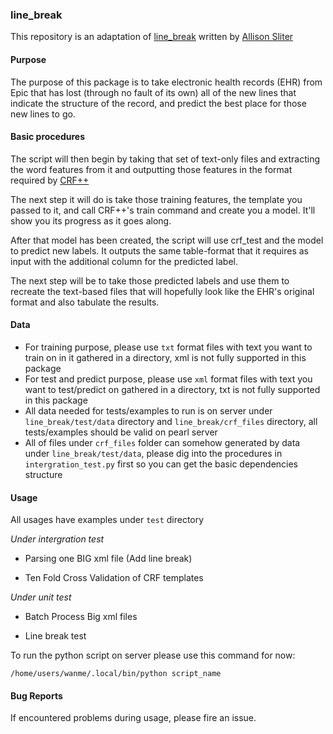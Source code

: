### line_break

This repository is an adaptation of [line_break](https://github.com/allisons/line_break) written by [Allison Sliter](https://github.com/allisons)

#### Purpose

The purpose of this package is to take electronic health records (EHR) from Epic that has lost (through no fault of its own) all of the new lines that indicate the structure of the record, and predict the best place for those new lines to go.

#### Basic procedures

The script will then begin by taking that set of text-only files and extracting the word features from it and outputting those features in the format required by [CRF++](http://taku910.github.io/crfpp/)

The next step it will do is take those training features, the template you passed to it, and call CRF++'s train command and create you a model.  It'll show you its progress as it goes along.

After that model has been created, the script will use crf_test and the model to predict new labels.  It outputs the same table-format that it requires as input with the additional column for the predicted label.

The next step will be to take those predicted labels and use them to recreate the text-based files that will hopefully look like the EHR's original format and also tabulate the results.

#### Data

- For training purpose, please use `txt` format files with text you want to train on in it gathered in a directory, xml is not fully supported in this package
- For test and predict purpose, please use `xml` format files with text you want to test/predict on gathered in a directory, txt is not fully supported in this package
- All data needed for tests/examples to run is on server under `line_break/test/data` directory and `line_break/crf_files` directory, all tests/examples should be valid on pearl server
- All of files under `crf_files` folder can somehow generated by data under `line_break/test/data`, please dig into the procedures in `intergration_test.py` first so you can get the basic dependencies structure

#### Usage

All usages have examples under `test` directory

*Under intergration test*

- Parsing one BIG xml file (Add line break)

- Ten Fold Cross Validation of CRF templates

*Under unit test*

- Batch Process Big xml files

- Line break test

To run the python script on server please use this command for now:

`/home/users/wanme/.local/bin/python script_name`

#### Bug Reports

If encountered problems during usage, please fire an issue.
